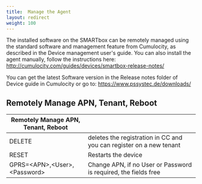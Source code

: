 ```yaml
---
title:  Manage the Agent
layout: redirect
weight: 100
---
```


The installed software on the SMARTbox can be remotely managed using the standard software and management feature from Cumulocity, as described in the Device management user's guide. You can also install the agent manually, follow the instructions here: http://cumulocity.com/guides/devices/smartbox-release-notes/

You can get the latest Software version in the Release notes folder of Device guide in Cumulocity or go to: https://www.pssystec.de/downloads/

## <a name="apn-tenant-reboot"></a> Remotely Manage APN, Tenant, Reboot

| Remotely Manage APN, Tenant, Reboot | |
| --- | --- |
| DELETE | deletes the registration in CC and you can register on a new tenant |
| RESET | Restarts the device |
| GPRS=&#60;APN&#62;,&#60;User&#62;,&#60;Password&#62; | Change APN, if no User or Password is required, the fields free |


